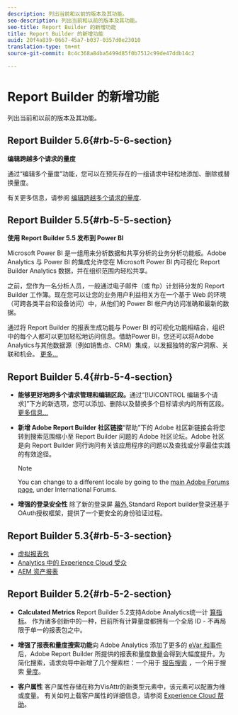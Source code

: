 ```yaml
---
description: 列出当前和以前的版本及其功能。
seo-description: 列出当前和以前的版本及其功能。
seo-title: Report Builder 的新增功能
title: Report Builder 的新增功能
uuid: 20f4a839-0667-45a7-b037-0357d0e23010
translation-type: tm+mt
source-git-commit: 8c4c368a84ba5499d85f0b7512c99de47ddb14c2

---
```



# Report Builder 的新增功能

列出当前和以前的版本及其功能。

## Report Builder 5.6{#rb-5-6-section}

**编辑跨越多个请求的量度**

通过“编辑多个量度”功能，您可以在预先存在的一组请求中轻松地添加、删除或替换量度。

有关更多信息，请参阅 [编辑跨越多个请求的量度](/help/analyze/report-builder/manage-requests/edit-multiple-metrics.md).

## Report Builder 5.5{#rb-5-5-section}

**使用 Report Builder 5.5 发布到 Power BI**

Microsoft Power BI 是一组用来分析数据和共享分析的业务分析功能板。Adobe Analytics 与 Power BI 的集成允许您在 Microsoft Power BI 内可视化 Report Builder Analytics 数据，并在组织范围内轻松共享。

之前，您作为一名分析人员，一般通过电子邮件（或 ftp）计划待分发的 Report Builder 工作簿。现在您可以让您的业务用户利益相关方在一个基于 Web 的环境（可跨各类平台和设备访问）中，从他们的 Power BI 帐户内访问准确和最新的数据。

通过将 Report Builder 的报表生成功能与 Power BI 的可视化功能相结合，组织中的每个人都可以更加轻松地访问信息。借助Power BI，您还可以将Adobe Analytics与其他数据源（例如销售点、CRM）集成，以发掘独特的客户洞察、关联和机会。 [更多...](/help/analyze/report-builder/c-publish-power-bi/power-bi.md)

## Report Builder 5.4{#rb-5-4-section}

* **能够更好地跨多个请求管理和编辑区段。**&#x200B;通过“[!UICONTROL 编辑多个请求]”下方的新选项，您可以添加、删除以及替换多个目标请求内的所有区段。[更多信息...](/help/analyze/report-builder/data-requests/segmentation.md#section_C3D63FCBE1A94369A319243313B03C93)

* **新增 Adobe Report Builder 社区链接**“帮助”下的 Adobe 社区新链接会将您转到搜索范围缩小至 Report Builder 问题的 Adobe 社区论坛。Adobe 社区是向 Report Builder 同行询问有关该应用程序的问题以及查找或分享最佳实践的有效途径。

   >[!NOTE]
   >
   >You can change to a different locale by going to the [main Adobe Forums page](https://forums.adobe.com/welcome), under International Forums.

* **增强的登录安全性** 除了新的登录屏 [幕外](/help/analyze/report-builder/setup/login.md),Standard Report builder登录还基于OAuth授权框架，提供了一个更安全的身份验证过程。

## Report Builder 5.3{#rb-5-3-section}

* [虚拟报表包](https://marketing.adobe.com/resources/help/en_US/reference/virtual-report-suites.html)
* [Analytics 中的 Experience Cloud 受众](https://marketing.adobe.com/resources/help/en_US/mcloud/mc-audiences-aam.html)
* [AEM 资产报表](https://marketing.adobe.com/resources/help/en_US/reference/aem-assets-reporting.html)

## Report Builder 5.2{#rb-5-2-section}

* **Calculated Metrics** Report Builder 5.2支持Adobe Analytics统一计 [算指标](/help/analyze/report-builder/layout/c-metrics-dimensions/calculated-metrics.md)。 作为诸多创新中的一种，目前所有计算量度都拥有一个全局 ID - 不再局限于单一的报表包之中。

* **增强了报表和量度搜索功能**&#x200B;向 Adobe Analytics 添加了更多的 [eVar 和事件](https://marketing.adobe.com/resources/help/en_US/sc/implement/evars_events.html)后，Adobe Report Builder 所提供的报表和量度数量会得到大幅度提升。为简化搜索，请求向导中新增了几个搜索栏：一个用于 [报告搜索](/help/analyze/report-builder/data-requests/c-report-types/select-report-types.md) ，一个用于搜索 [量度](/help/analyze/report-builder/layout/c-metrics-dimensions/t-add-metrics-and-dimensions.md)。

* **客户属性** 客户属性存储在称为VisAttr的新类型元素中，该元素可以配置为维或度量。 有关如何上载客户属性的详细信息，请参阅 [Experience Cloud 帮助](https://marketing.adobe.com/resources/help/en_US/mcloud/attributes.html)。

